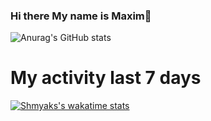 ### Hi there My name is Maxim👋
![Anurag's GitHub stats](https://github-readme-stats.vercel.app/api?username=Shmyaks&show_icons=true&theme=radical)

# My activity last 7 days
[![Shmyaks's wakatime stats](https://github-readme-stats.vercel.app/api/wakatime?username=Shmyaks)](https://wakatime.com/@Shmyaks)
